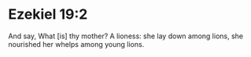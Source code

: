 # Ezekiel 19:2

And say, What [is] thy mother? A lioness: she lay down among lions, she nourished her whelps among young lions.